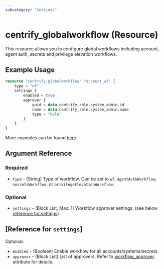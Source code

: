 ```yaml
---
subcategory: "Settings"
---
```


# centrify_globalworkflow (Resource)

This resource allows you to configure global workflows including account, agent auth, secrets and privilege elevation workflows.

## Example Usage

```terraform
resource "centrify_globalworkflow" "account_wf" {
    type = "wf"
    settings {
        enabled = true
        approver {
            guid = data.centrify_role.system_admin.id
            name = data.centrify_role.system_admin.name
            type = "Role"
        }
    }
}
```

More examples can be found [here](https://github.com/marcozj/terraform-provider-centrifyvault/tree/main/examples/centrify_globalworkflow)

## Argument Reference

### Required

- `type` - (String) Type of workflow. Can be set to `wf`, `agentAuthWorkflow`, `secretsWorkflow`, or `privilegeElevationWorkflow`.

### Optional

- `settings` - (Block List, Max: 1) Workflow approver settings. (see below [reference for settings](#reference-for-settings))

## [Reference for `settings`]

Optional:

- `enabled` - (Boolean) Enable workflow for all accounts/systems/secrets.
- `approver` - (Block List) List of approvers. Refer to [workflow_approver](./attribute_workflow_approver.md) attribute for details.
